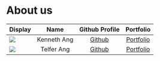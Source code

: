 # About us

Display |    Name     | Github Profile | Portfolio 
--------|:-----------:|:--------------:|:---------:
![](https://via.placeholder.com/100.png?text=Photo) | Kenneth Ang | [Github](https://github.com/Chinorea) | [Portfolio](docs/team/chinorea.md)
![](https://via.placeholder.com/100.png?text=Photo) | Telfer Ang | [Github](https://github.com/telferang) | [Portfolio](docs/team/telferang.md)